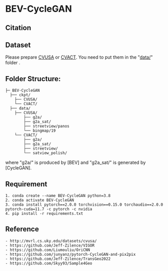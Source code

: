 # BEV-CycleGAN
## Citation
## Dataset
Please prepare [CVUSA](http://mvrl.cs.uky.edu/datasets/cvusa/) or [CVACT](https://github.com/Liumouliu/OriCNN). You need to put them in the "[data/](data/)" folder .

## Folder Structure:
```
├─ BEV-CycleGAN
  ├── ckpt/
    ├── CVUSA/	
    └── CVACT/
  ├── data/
    ├── CVUSA/	
        ├── g2a/
        ├── g2a_sat/	
        ├── streetview/panos
        └── bingmap/19
    └── CVACT/
        ├── g2a/
        ├── g2a_sat/	
        ├── streetview/
        └── satview_polish/
```
where "g2a/" is produced by [BEV] and "g2a_sat/" is generated by [CycleGAN].
## Requirement
```
1. conda create --name BEV-CycleGAN python=3.8
2. conda activate BEV-CycleGAN
3. conda install pytorch==2.0.0 torchvision==0.15.0 torchaudio==2.0.0 pytorch-cuda=11.7 -c pytorch -c nvidia
4. pip install -r requirements.txt
```


## Reference
    - http://mvrl.cs.uky.edu/datasets/cvusa/
    - https://github.com/Jeff-Zilence/VIGOR
    - https://github.com/Liumouliu/OriCNN
    - https://github.com/junyanz/pytorch-CycleGAN-and-pix2pix
    - https://github.com/Jeff-Zilence/TransGeo2022
    - https://github.com/Skyy93/Sample4Geo

